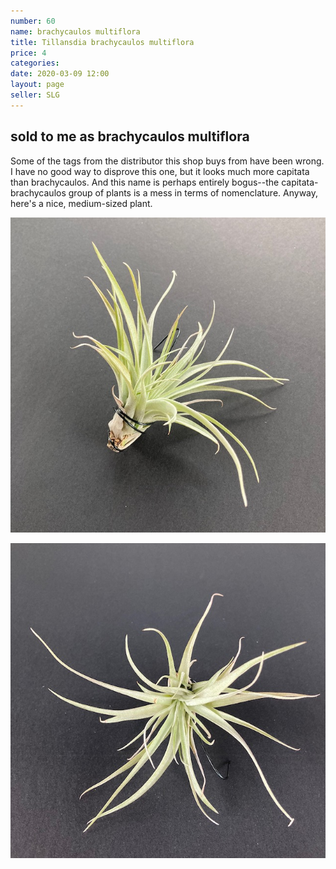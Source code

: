 ```yaml
---
number: 60
name: brachycaulos multiflora
title: Tillansdia brachycaulos multiflora
price: 4
categories:  
date: 2020-03-09 12:00
layout: page
seller: SLG
---
```

## sold to me as brachycaulos multiflora

Some of the tags from the distributor this shop buys from have been wrong. I have no good way to disprove this one, but it looks much more capitata than brachycaulos. And this name is perhaps entirely bogus--the capitata-brachycaulos group of plants is a mess in terms of nomenclature. Anyway, here's a nice, medium-sized plant.

!["Tillandsia brachycaulos multiflora"](/i/IMG_0114.jpeg "Tillandsia brachycaulos multiflora")

!["Tillandsia brachycaulos multiflora"](/i/IMG_0115.jpeg "Tillandsia brachycaulos multiflora")
